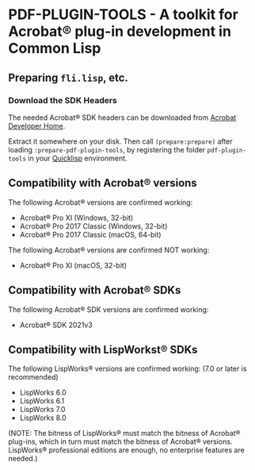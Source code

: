 # PDF-PLUGIN-TOOLS - A toolkit for Acrobat® plug-in development in Common Lisp

## Preparing `fli.lisp`, etc.

### Download the SDK Headers

The needed Acrobat® SDK headers can be downloaded from
[Acrobat Developer Home](https://opensource.adobe.com/dc-acrobat-sdk-docs/acrobatsdk/).

Extract it somewhere on your disk. Then call `(prepare:prepare)` after loading `:prepare-pdf-plugin-tools`, by registering the folder `pdf-plugin-tools` in your
[Quicklisp](https://www.quicklisp.org/beta/) environment.

## Compatibility with Acrobat® versions

The following Acrobat® versions are confirmed working:

- Acrobat® Pro XI (Windows, 32-bit)
- Acrobat® Pro 2017 Classic (Windows, 32-bit)
- Acrobat® Pro 2017 Classic (macOS, 64-bit)

The following Acrobat® versions are confirmed NOT working:

- Acrobat® Pro XI (macOS, 32-bit)

## Compatibility with Acrobat® SDKs

The following Acrobat® SDK versions are confirmed working:

- Acrobat® SDK 2021v3

## Compatibility with LispWorkst® SDKs

The following LispWorks® versions are confirmed working: (7.0 or later is recommended)

- LispWorks 6.0
- LispWorks 6.1
- LispWorks 7.0
- LispWorks 8.0

(NOTE: The bitness of LispWorks® must match the bitness of Acrobat® plug-ins, which in turn
must match the bitness of Acrobat® versions. LispWorks® professional editions are enough, no enterprise features are needed.)
